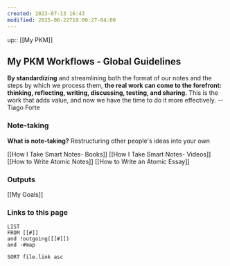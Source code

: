 ```yaml
---
created: 2023-07-13 16:43
modified: 2025-06-22T19:00:27-04:00
---
```

up::  [[My PKM]]

## My PKM Workflows - Global Guidelines

**By standardizing** and streamlining both the format of our notes and the steps by which we process them, **the real work can come to the forefront: thinking, reflecting, writing, discussing, testing, and sharing.** This is the work that adds value, and now we have the time to do it more effectively. --Tiago Forte
### Note-taking
**What is note-taking?**
	Restructuring other people's ideas into your own

[[How I Take Smart Notes- Books]]
[[How I Take Smart Notes- Videos]]
[[How to Write Atomic Notes]]
[[How to Write an Atomic Essay]]

### Outputs
[[My Goals]]


### Links to this page
```dataview
LIST
FROM [[#]]
and !outgoing([[#]])
and -#map

SORT file.link asc
```
